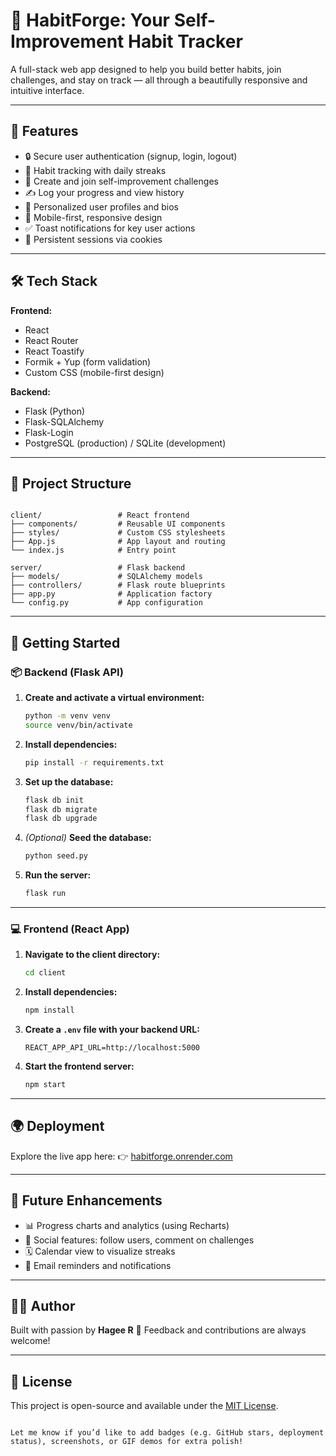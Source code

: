 
# 🌱 HabitForge: Your Self-Improvement Habit Tracker

A full-stack web app designed to help you build better habits, join challenges, and stay on track — all through a beautifully responsive and intuitive interface.

---


## 🚀 Features

- 🔒 Secure user authentication (signup, login, logout)
- 🧠 Habit tracking with daily streaks
- 🎯 Create and join self-improvement challenges
- ✍️ Log your progress and view history
- 🧑 Personalized user profiles and bios
- 📱 Mobile-first, responsive design
- ✅ Toast notifications for key user actions
- 🔄 Persistent sessions via cookies
  

---


## 🛠 Tech Stack

**Frontend:**
- React
- React Router
- React Toastify
- Formik + Yup (form validation)
- Custom CSS (mobile-first design)

**Backend:**
- Flask (Python)
- Flask-SQLAlchemy
- Flask-Login
- PostgreSQL (production) / SQLite (development)

---

## 📁 Project Structure

```

client/                 # React frontend
├── components/         # Reusable UI components
├── styles/             # Custom CSS stylesheets
├── App.js              # App layout and routing
└── index.js            # Entry point

server/                 # Flask backend
├── models/             # SQLAlchemy models
├── controllers/        # Flask route blueprints
├── app.py              # Application factory
└── config.py           # App configuration
```


---

## 🧪 Getting Started

### 📦 Backend (Flask API)

1. **Create and activate a virtual environment:**
   ```bash
   python -m venv venv
   source venv/bin/activate
   ```

2. **Install dependencies:**

   ```bash
   pip install -r requirements.txt
   ```

3. **Set up the database:**

   ```bash
   flask db init
   flask db migrate
   flask db upgrade
   ```

4. *(Optional)* **Seed the database:**

   ```bash
   python seed.py
   ```

5. **Run the server:**

   ```bash
   flask run
   ```

---

### 💻 Frontend (React App)

1. **Navigate to the client directory:**

   ```bash
   cd client
   ```

2. **Install dependencies:**

   ```bash
   npm install
   ```

3. **Create a `.env` file with your backend URL:**

   ```
   REACT_APP_API_URL=http://localhost:5000
   ```

4. **Start the frontend server:**

   ```bash
   npm start
   ```

---

## 🌍 Deployment

Explore the live app here:
👉 [habitforge.onrender.com](https://habitforge.onrender.com)

---

## 🔭 Future Enhancements

* 📊 Progress charts and analytics (using Recharts)
* 🤝 Social features: follow users, comment on challenges
* 🗓 Calendar view to visualize streaks
* 📧 Email reminders and notifications

---

## 👨‍💻 Author

Built with passion by **Hagee R** 💪
Feedback and contributions are always welcome!

---

## 📜 License

This project is open-source and available under the [MIT License](LICENSE).

```

Let me know if you’d like to add badges (e.g. GitHub stars, deployment status), screenshots, or GIF demos for extra polish!
```
